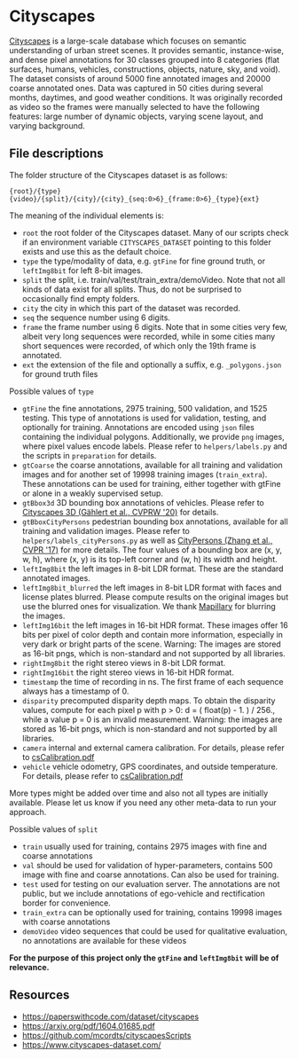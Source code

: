 # Cityscapes

[Cityscapes](https://www.cityscapes-dataset.com/) is a large-scale database which focuses on semantic understanding of urban street scenes. It provides semantic, instance-wise, and dense pixel annotations for 30 classes grouped into 8 categories (flat surfaces, humans, vehicles, constructions, objects, nature, sky, and void). The dataset consists of around 5000 fine annotated images and 20000 coarse annotated ones. Data was captured in 50 cities during several months, daytimes, and good weather conditions. It was originally recorded as video so the frames were manually selected to have the following features: large number of dynamic objects, varying scene layout, and varying background.

## File descriptions

The folder structure of the Cityscapes dataset is as follows:

```
{root}/{type}{video}/{split}/{city}/{city}_{seq:0>6}_{frame:0>6}_{type}{ext}

```

The meaning of the individual elements is:

-   `root` the root folder of the Cityscapes dataset. Many of our scripts check if an environment variable `CITYSCAPES_DATASET` pointing to this folder exists and use this as the default choice.
-   `type` the type/modality of data, e.g. `gtFine` for fine ground truth, or `leftImg8bit` for left 8-bit images.
-   `split` the split, i.e. train/val/test/train_extra/demoVideo. Note that not all kinds of data exist for all splits. Thus, do not be surprised to occasionally find empty folders.
-   `city` the city in which this part of the dataset was recorded.
-   `seq` the sequence number using 6 digits.
-   `frame` the frame number using 6 digits. Note that in some cities very few, albeit very long sequences were recorded, while in some cities many short sequences were recorded, of which only the 19th frame is annotated.
-   `ext` the extension of the file and optionally a suffix, e.g. `_polygons.json` for ground truth files

Possible values of `type`

-   `gtFine` the fine annotations, 2975 training, 500 validation, and 1525 testing. This type of annotations is used for validation, testing, and optionally for training. Annotations are encoded using `json` files containing the individual polygons. Additionally, we provide `png` images, where pixel values encode labels. Please refer to `helpers/labels.py` and the scripts in `preparation` for details.
-   `gtCoarse` the coarse annotations, available for all training and validation images and for another set of 19998 training images (`train_extra`). These annotations can be used for training, either together with gtFine or alone in a weakly supervised setup.
-   `gtBbox3d` 3D bounding box annotations of vehicles. Please refer to [Cityscapes 3D (Gählert et al., CVPRW '20)](https://arxiv.org/abs/2006.07864) for details.
-   `gtBboxCityPersons` pedestrian bounding box annotations, available for all training and validation images. Please refer to `helpers/labels_cityPersons.py` as well as [CityPersons (Zhang et al., CVPR '17)](https://bitbucket.org/shanshanzhang/citypersons) for more details. The four values of a bounding box are (x, y, w, h), where (x, y) is its top-left corner and (w, h) its width and height.
-   `leftImg8bit` the left images in 8-bit LDR format. These are the standard annotated images.
-   `leftImg8bit_blurred` the left images in 8-bit LDR format with faces and license plates blurred. Please compute results on the original images but use the blurred ones for visualization. We thank [Mapillary](https://www.mapillary.com/) for blurring the images.
-   `leftImg16bit` the left images in 16-bit HDR format. These images offer 16 bits per pixel of color depth and contain more information, especially in very dark or bright parts of the scene. Warning: The images are stored as 16-bit pngs, which is non-standard and not supported by all libraries.
-   `rightImg8bit` the right stereo views in 8-bit LDR format.
-   `rightImg16bit` the right stereo views in 16-bit HDR format.
-   `timestamp` the time of recording in ns. The first frame of each sequence always has a timestamp of 0.
-   `disparity` precomputed disparity depth maps. To obtain the disparity values, compute for each pixel p with p > 0: d = ( float(p) - 1. ) / 256., while a value p = 0 is an invalid measurement. Warning: the images are stored as 16-bit pngs, which is non-standard and not supported by all libraries.
-   `camera` internal and external camera calibration. For details, please refer to [csCalibration.pdf](https://github.com/mcordts/cityscapesScripts/blob/master/docs/csCalibration.pdf)
-   `vehicle` vehicle odometry, GPS coordinates, and outside temperature. For details, please refer to [csCalibration.pdf](https://github.com/mcordts/cityscapesScripts/blob/master/docs/csCalibration.pdf)

More types might be added over time and also not all types are initially available. Please let us know if you need any other meta-data to run your approach.

Possible values of `split`

-   `train` usually used for training, contains 2975 images with fine and coarse annotations
-   `val` should be used for validation of hyper-parameters, contains 500 image with fine and coarse annotations. Can also be used for training.
-   `test` used for testing on our evaluation server. The annotations are not public, but we include annotations of ego-vehicle and rectification border for convenience.
-   `train_extra` can be optionally used for training, contains 19998 images with coarse annotations
-   `demoVideo` video sequences that could be used for qualitative evaluation, no annotations are available for these videos

**For the purpose of this project only the `gtFine` and `leftImg8bit` will be of relevance.**

## Resources

 - https://paperswithcode.com/dataset/cityscapes
 - https://arxiv.org/pdf/1604.01685.pdf
 - https://github.com/mcordts/cityscapesScripts
 - https://www.cityscapes-dataset.com/

